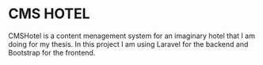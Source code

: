 # CMS HOTEL
CMSHotel is a content menagement system for an imaginary hotel that I am doing for my thesis.
In this project I am using Laravel for the backend and Bootstrap for the frontend.
